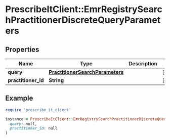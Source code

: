 # PrescribeItClient::EmrRegistrySearchPractitionerDiscreteQueryParameters

## Properties

| Name | Type | Description | Notes |
| ---- | ---- | ----------- | ----- |
| **query** | [**PractitionerSearchParameters**](PractitionerSearchParameters.md) |  | [optional] |
| **practitioner_id** | **String** |  | [optional] |

## Example

```ruby
require 'prescribe_it_client'

instance = PrescribeItClient::EmrRegistrySearchPractitionerDiscreteQueryParameters.new(
  query: null,
  practitioner_id: null
)
```

